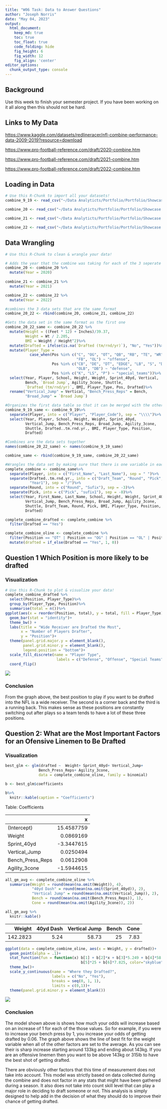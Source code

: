 ```yaml
---
title: "W06 Task: Data to Answer Questions"
author: "Joseph Norris"
date: "May 04, 2023"
output:
  html_document:  
    keep_md: true
    toc: true
    toc_float: true
    code_folding: hide
    fig_height: 6
    fig_width: 12
    fig_align: 'center'
editor_options: 
  chunk_output_type: console
---
```







## Background

Use this week to finish your semester project. If you have been working on it all along then this should not be hard.


## Links to My Data

https://www.kaggle.com/datasets/redlineracer/nfl-combine-performance-data-2009-2019?resource=download
    
https://www.pro-football-reference.com/draft/2020-combine.htm
  
https://www.pro-football-reference.com/draft/2021-combine.htm  
    
https://www.pro-football-reference.com/draft/2022-combine.htm


## Loading in Data


```r
# Use this R-Chunk to import all your datasets!
combine_9_19 <- read_csv("~/Data Analyticts/Portfolio/Portfolio/Showcase Projects/NFL_combine/Data/NFL.csv")

combine_20 <- read_csv("~/Data Analyticts/Portfolio/Portfolio/Showcase Projects/NFL_combine/Data//2020_NFL_Combine_Data.csv")

combine_21 <- read_csv("~/Data Analyticts/Portfolio/Portfolio/Showcase Projects/NFL_combine/Data/2021_NFL_Combine_Data.csv")

combine_22 <- read_csv("~/Data Analyticts/Portfolio/Portfolio/Showcase Projects/NFL_combine/Data/2022_NFL_Combine_Data.csv")
```


## Data Wrangling


```r
# Use this R-Chunk to clean & wrangle your data!

# Adds the year that the combine was taking for each of the 3 seperate year datasets 
combine_20 <- combine_20 %>%
  mutate(Year = 2020)
  
combine_21 <- combine_21 %>%
  mutate(Year = 2021)

combine_22 <- combine_22 %>%
  mutate(Year = 2022)

#combines the 3 data sets that are the same format
combine_20_22 <- rbind(combine_20, combine_21, combine_22) 

#Gets the data set in the same format as the first one
combine_20_22_same <- combine_20_22 %>%
  mutate(Height = ((Feet * 12) + Inches)/39.37,
         Weight = Wt / 2.205,
         BMI = Weight / Height^2)%>%
  mutate(Drafted = ifelse(is.na(`Drafted (tm/rnd/yr)`), "No", "Yes"))%>%
  mutate(Player_Type = 
           case_when(Pos %in% c("C", "OG", "OT", "QB", "RB", "TE", "WR",
                                "FB", "OL") ~ "offense", 
                     Pos %in% c("CB", "DE", "DT", "EDGE", "LB", "S", "DL",
                                "OLB", "DB") ~ "defense",
                     Pos %in% c("K", "LS", "P") ~ "special_teams"))%>%
  select(Year, Player, School, Height, Weight, Sprint_40yd, Vertical,
         Bench, `Broad Jump`, Agility_3cone, Shuttle, 
         `Drafted (tm/rnd/yr)`, BMI, Player_Type, Pos, Drafted)%>%
  rename("Vertical_Jump" = Vertical, "Bench_Press_Reps" = Bench, 
         "Broad_Jump" = `Broad Jump`)

#Organizes the first data table so that it can be merged with the other ones
combine_9_19_same <- combine_9_19%>%
  separate(Player, into = c("Player", "Player_Code"), sep = "\\\\")%>%
  select(Year, Player, School, Height, Weight, Sprint_40yd, 
         Vertical_Jump, Bench_Press_Reps, Broad_Jump, Agility_3cone,
         Shuttle, Drafted..tm.rnd.yr., BMI, Player_Type, Position,
         Drafted)

#Combines are the data sets together
names(combine_20_22_same) <- names(combine_9_19_same) 

combine_same <- rbind(combine_9_19_same, combine_20_22_same)

#Wrangles the data set by making sure that there is one variable in each column
complete_combine <- combine_same%>%
  separate(Player, into = c("First_Name", "Last_Name"), sep = " ")%>%
  separate(Drafted..tm.rnd.yr., into = c("Draft_Team", "Round", "Pick",
           "Year1"), sep = "/")%>%
  separate(Round, into = c("Round", "Sufix"), sep = -3)%>%
  separate(Pick, into = c("Pick", "sufix1"), sep = -8)%>%
  select(Year, First_Name, Last_Name, School, Height, Weight, Sprint_40yd,
         Vertical_Jump, Bench_Press_Reps, Broad_Jump, Agility_3cone,
         Shuttle, Draft_Team, Round, Pick, BMI, Player_Type, Position,
         Drafted)

complete_combine_drafted <- complete_combine %>%
  filter(Drafted == "Yes")

complete_combine_oline <- complete_combine %>%
  filter(Position == "OT" | Position == "OG" | Position == "OL" | Position == "c")%>%
  mutate(drafted = if_else(Drafted == "Yes", 1, 0))
```


## Question 1 Which Position is more likely to be drafted

### Visualization


```r
# Use this R-Chunk to plot & visualize your data!
complete_combine_drafted %>%
  select(Position, Player_Type)%>%
  group_by(Player_Type, Position)%>%
  summarise(total = n())%>%
ggplot(aes(x = reorder(Position, total), y = total, fill = Player_Type))+
  geom_bar(stat = "identity")+
  theme_bw() +
  labs(title = "Wide Receiver are Drafted the Most",
       x = "Number of Players Drafter",
       y = "Position")+
  theme(panel.grid.major.y = element_blank(), 
        panel.grid.minor.y = element_blank(),
        legend.position = "bottom")+
  scale_fill_discrete(name = "Player Type", 
                       labels = c("Defense", "Offense", "Special Teams"))+
  coord_flip()
```

![](NFL_Combine_files/figure-html/plot_data-1.png)<!-- -->

### Conclusion

  From the graph above, the best position to play if you want to be drafted into the NFL is a wide receiver. The second is a corner back and the third is a running back. This makes sense as these positions are constantly switching out after plays so a team tends to have a lot of these three positions. 

## Question 2: What are the Most Important Factors for an Ofensive Linemen to Be Drafted

### Visualization


```r
best_glm <- glm(drafted ~  Weight+ Sprint_40yd+ Vertical_Jump+
               Bench_Press_Reps+ Agility_3cone,
               data = complete_combine_oline, family = binomial)

b <- best_glm$coefficients

b%>%
  knitr::kable(caption = "Coefficients")
```



Table: Coefficients

|                 |          x|
|:----------------|----------:|
|(Intercept)      | 15.4587759|
|Weight           |  0.0869169|
|Sprint_40yd      | -3.3447615|
|Vertical_Jump    |  0.0250494|
|Bench_Press_Reps |  0.0612908|
|Agility_3cone    | -1.5944615|

```r
all_gm_avg <- complete_combine_oline %>%
  summarise(Weight = round(mean(na.omit(Weight)), 4),
            "40yd Dash" = round(mean(na.omit(Sprint_40yd)), 2),
            "Vertical Jump" = round(mean(na.omit(Vertical_Jump)), 2),
            Bench = round(mean(na.omit(Bench_Press_Reps)), 1),
            Cone = round(mean(na.omit(Agility_3cone)), 2))

all_gm_avg %>%
  knitr::kable()
```



|   Weight| 40yd Dash| Vertical Jump| Bench| Cone|
|--------:|---------:|-------------:|-----:|----:|
| 142.2823|      5.24|         58.73|    25| 7.83|



```r
ggplot(data = complete_combine_oline, aes(x = Weight, y = drafted))+
  geom_point(alpha = .1)+
  stat_function(fun = function(x) b[1] + b[2]*x + b[3]*5.249 + b[4]*58.726 +
                                  b[5]*25 + b[6]*7.825, color="skyblue")+
  theme_bw()+
  scale_y_continuous(name = "Where they Drafted?",
                     labels = c("No", "Yes"),
                     breaks = seq(0, 1, 1),
                     limits = c(0,1))+
  theme(panel.grid.minor.y = element_blank())
```

![](NFL_Combine_files/figure-html/unnamed-chunk-3-1.png)<!-- -->



### Conclusion

  The model shown above is shows how much your odds will increase based on an increase of 1 for each of the those values. So for example, if you were to increase your bench press by 1, you increase your odds of getting drafted by 0.06. The graph above shows the line of best fit for the weight variable when all of the other factors are set to the average. As you can see their is sharp increase starting around 133kg and ending about 143kg. If you are an offensive linemen then you want to be above 143kg or 315lb to have the best shot of getting drafted.
  
  There are obviously other factors that this time of measurement does not take into account. This model was strictly based on data collected during the combine and does not factor in any stats that might have been gathered during a season. It also does not take into count skill level that can play a major role in deciding to draft someone or not. This analysis is simply designed to help add in the decision of what they should do to improve their chance of getting drafted. 
  

